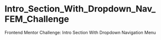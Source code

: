 # Intro_Section_With_Dropdown_Nav_FEM_Challenge
Frontend Mentor Challenge: Intro Section With Dropdown Navigation Menu
